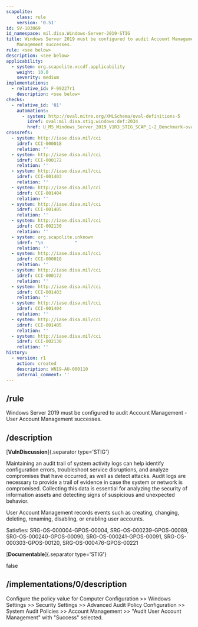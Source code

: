 ```yaml
---
scapolite:
    class: rule
    version: '0.51'
id: SV-103069
id_namespace: mil.disa.Windows-Server-2019-STIG
title: Windows Server 2019 must be configured to audit Account Management - User Account
    Management successes.
rule: <see below>
description: <see below>
applicability:
  - system: org.scapolite.xccdf.applicability
    weight: 10.0
    severity: medium
implementations:
  - relative_id: F-99227r1
    description: <see below>
checks:
  - relative_id: '01'
    automations:
      - system: http://oval.mitre.org/XMLSchema/oval-definitions-5
        idref: oval:mil.disa.stig.windows:def:2034
        href: U_MS_Windows_Server_2019_V1R3_STIG_SCAP_1-2_Benchmark-oval.xml
crossrefs:
  - system: http://iase.disa.mil/cci
    idref: CCI-000018
    relation: ''
  - system: http://iase.disa.mil/cci
    idref: CCI-000172
    relation: ''
  - system: http://iase.disa.mil/cci
    idref: CCI-001403
    relation: ''
  - system: http://iase.disa.mil/cci
    idref: CCI-001404
    relation: ''
  - system: http://iase.disa.mil/cci
    idref: CCI-001405
    relation: ''
  - system: http://iase.disa.mil/cci
    idref: CCI-002130
    relation: ''
  - system: org.scapolite.unknown
    idref: "\n            "
    relation: ''
  - system: http://iase.disa.mil/cci
    idref: CCI-000018
    relation: ''
  - system: http://iase.disa.mil/cci
    idref: CCI-000172
    relation: ''
  - system: http://iase.disa.mil/cci
    idref: CCI-001403
    relation: ''
  - system: http://iase.disa.mil/cci
    idref: CCI-001404
    relation: ''
  - system: http://iase.disa.mil/cci
    idref: CCI-001405
    relation: ''
  - system: http://iase.disa.mil/cci
    idref: CCI-002130
    relation: ''
history:
  - version: r1
    action: created
    description: WN19-AU-000110
    internal_comment: ''
---
```



## /rule

Windows Server 2019 must be configured to audit Account Management - User Account Management successes.

## /description

[**VulnDiscussion**]{.separator type='STIG'}

Maintaining an audit trail of system activity logs can help identify configuration errors, troubleshoot service disruptions, and analyze compromises that have occurred, as well as detect attacks. Audit logs are necessary to provide a trail of evidence in case the system or network is compromised. Collecting this data is essential for analyzing the security of information assets and detecting signs of suspicious and unexpected behavior.

User Account Management records events such as creating, changing, deleting, renaming, disabling, or enabling user accounts.

Satisfies: SRG-OS-000004-GPOS-00004, SRG-OS-000239-GPOS-00089, SRG-OS-000240-GPOS-00090, SRG-OS-000241-GPOS-00091, SRG-OS-000303-GPOS-00120, SRG-OS-000476-GPOS-00221

[**Documentable**]{.separator type='STIG'}

false

## /implementations/0/description

Configure the policy value for Computer Configuration >> Windows Settings >> Security Settings >> Advanced Audit Policy Configuration >> System Audit Policies >> Account Management >> "Audit User Account Management" with "Success" selected.
